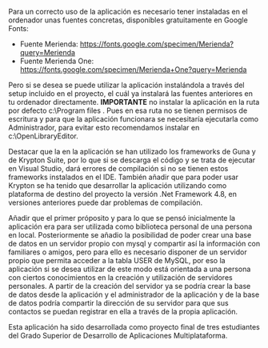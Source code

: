 Para un correcto uso de la aplicación es necesario tener instaladas en el ordenador unas fuentes concretas, disponibles gratuitamente en Google Fonts:
- Fuente Merienda: https://fonts.google.com/specimen/Merienda?query=Merienda
- Fuente Merienda One: https://fonts.google.com/specimen/Merienda+One?query=Merienda

Pero si se desea se puede utilizar la aplicación instalándola a través del setup incluido en el proyecto, el cuál ya instalará las fuentes anteriores en tu ordenador 
directamente.
<strong>IMPORTANTE</strong> no instalar la aplicación en la ruta por defecto c:\Program files . Pues en esa ruta no se tienen permisos de escritura y para que la aplicación funcionara se necesitaría ejecutarla como Administrador, para evitar esto recomendamos instalar en c:\OpenLibraryEditor.

Destacar que la en la aplicación se han utilizado los frameworks de Guna y de Krypton Suite, por lo que si se descarga el código y se trata de ejecutar en Visual Studio,
dará errores de compilación si no se tienen estos frameworks instalados en el IDE. También añadir que para poder usar Krypton se ha tenido que desarrollar la aplicación
utilizando como plataforma de destino del proyecto la versión .Net Framework 4.8, en versiones anteriores puede dar problemas de compilación.

Añadir que el primer próposito y para lo que se pensó inicialmente la aplicación era para ser utilizada como biblioteca personal de una persona en local. Posteriormente se añadio la posibilidad de poder crear una base de datos en un servidor propio con mysql y compartir así la información con familiares o amigos, pero para ello es necesario disponer de un servidor propio que permita acceder a la tabla USER de MySQL, por eso la aplicación si se desea utilizar de este modo está orientada a una persona con ciertos conocimientos en la creación y utilización de servidores personales.
A partir de la creación del servidor ya se podría crear la base de datos desde la aplicación y el administrador de la aplicación y de la base de datos podría compartir la dirección de su servidor para que sus contactos se puedan registrar en ella a través de la propia aplicación.

Esta aplicación ha sido desarrollada como proyecto final de tres estudiantes del Grado Superior de Desarrollo de Aplicaciones Multiplataforma.
